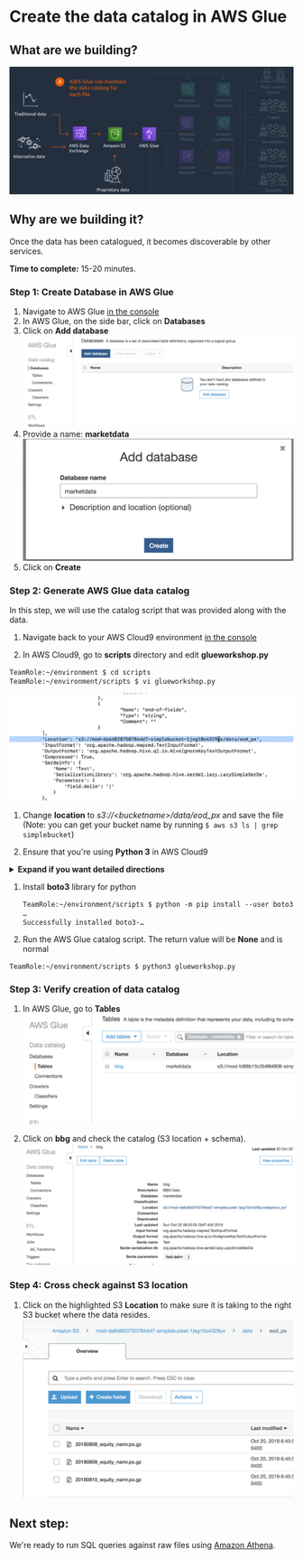 # Create the data catalog in AWS Glue

## What are we building?
![Architecture diagram](assets/GlueArch.png)

## Why are we building it?
Once the data has been catalogued, it becomes discoverable by other services.

**Time to complete:** 15-20 minutes.

### Step 1: Create Database in AWS Glue

1. Navigate to AWS Glue [in the console](https://console.aws.amazon.com/glue)
1. In AWS Glue, on the side bar, click on **Databases**
1. Click on **Add database**
![add_database](assets/GlueAddDatabase.png)
1. Provide a name: **marketdata**
![add_database](assets/AddDatabaseMarketData.png)
1. Click on **Create**

### Step 2: Generate AWS Glue data catalog
In this step, we will use the catalog script that was provided along with the data.

1. Navigate back to your AWS Cloud9 environment [in the console](https://console.aws.amazon.com/cloud9)

1. In AWS Cloud9, go to **scripts** directory and edit **glueworkshop.py**
  ```
  TeamRole:~/environment $ cd scripts
  TeamRole:~/environment/scripts $ vi glueworkshop.py
  ```
  ![add_database](assets/GlueCatalogScriptUpdateLocation.png)

1. Change **location** to _s3://&lt;bucketname&gt;/data/eod_px_ and save the file
(Note: you can get your bucket name by running ```$ aws s3 ls | grep simplebucket```)

1. Ensure that you're using **Python 3** in AWS Cloud9

  <details>
  <summary><strong>Expand if you want detailed directions</strong></summary><p>

  Check the python settings in AWS Cloud9 by following these steps:

  1. Navigate to AWS Cloud9 [in the console](https://console.aws.amazon.com/cloud9)
  1. Click on the **settings** icon on the top right corner
  1. Click on folder **Python Support** and check on the right that **Python Version** is **Python 3**

  </p></details>

1. Install **boto3** library for python
    ```
    TeamRole:~/environment/scripts $ python -m pip install --user boto3
    …
    Successfully installed boto3-…
    ```

1. Run the AWS Glue catalog script. The return value will be **None** and is normal
  ```
  TeamRole:~/environment/scripts $ python3 glueworkshop.py
  ```

### Step 3: Verify creation of data catalog

1. In AWS Glue, go to **Tables**  
![Glue table schema in marketdata database](assets/GlueTableSchemaInMarketDataDB.png)

1. Click on **bbg** and check the catalog (S3 location + schema).
![Inspect data catalog](assets/GlueInspectDataCatalog.png)

### Step 4: Cross check against S3 location

1. Click on the highlighted S3 **Location** to make sure it is taking to the right S3 bucket where the data resides.
![Inspect data catalog](assets/ConfirmS3Location.png)

## Next step:

We're ready to run SQL queries against raw files using [Amazon Athena](../2_AmazonAthena).
